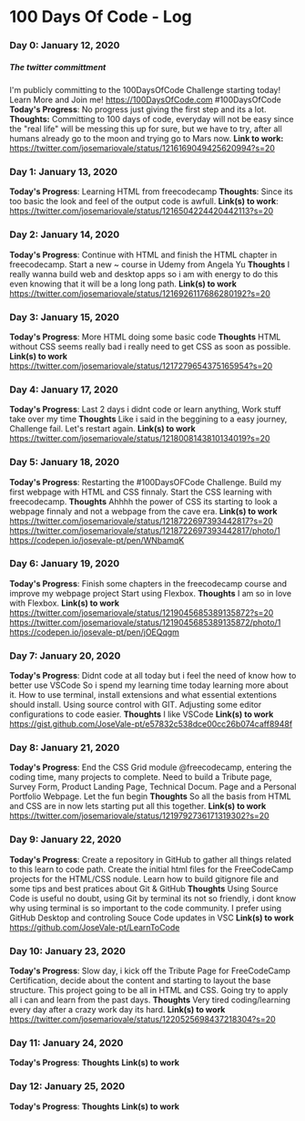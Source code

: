 # 100 Days Of Code - Log

### Day 0: January 12, 2020
##### The twitter committment
I'm publicly committing to the 100DaysOfCode Challenge starting today! 
Learn More and Join me! https://100DaysOfCode.com #100DaysOfCode
**Today's Progress**: No progress just giving the first step and its a lot.
**Thoughts:** 
Committing to 100 days of code, everyday will not be easy since the "real life" will
be messing this up for sure, but we have to try, after all humans already go to the moon and trying
go to Mars now.
**Link to work:**   https://twitter.com/josemariovale/status/1216169049425620994?s=20

### Day 1: January 13, 2020
**Today's Progress**: Learning HTML from freecodecamp
**Thoughts**: 
Since its too basic the look and feel of the output code is awfull.
**Link(s) to work**: https://twitter.com/josemariovale/status/1216504224420442113?s=20

### Day 2: January 14, 2020
**Today's Progress**: Continue with HTML and finish the HTML chapter in freecodecamp. Start a new ~
course in Udemy from Angela Yu
**Thoughts** 
I really wanna build web and desktop apps so i am with energy to do this even knowing 
that it will be a long long path.
**Link(s) to work** https://twitter.com/josemariovale/status/1216926117686280192?s=20

### Day 3: January 15, 2020
**Today's Progress**: More HTML doing some basic code
**Thoughts** 
HTML without CSS seems really bad i really need to get CSS as soon as possible.
**Link(s) to work** https://twitter.com/josemariovale/status/1217279654375165954?s=20

### Day 4: January 17, 2020
**Today's Progress**: Last 2 days i didnt code or learn anything, Work stuff take over my time
**Thoughts** 
Like i said in the beggining to a easy journey, Challenge fail. Let's restart again.
**Link(s) to work** https://twitter.com/josemariovale/status/1218008143810134019?s=20

### Day 5: January 18, 2020
**Today's Progress**: Restarting the #100DaysOFCode Challenge. Build my first webpage with HTML and 
CSS finnaly. Start the CSS learning with freecodecamp. 
**Thoughts** 
Ahhhh the power of CSS its starting to look a webpage finnaly and not a webpage from
the cave era.
**Link(s) to work** https://twitter.com/josemariovale/status/1218722697393442817?s=20
                    https://twitter.com/josemariovale/status/1218722697393442817/photo/1
                    https://codepen.io/josevale-pt/pen/WNbamqK

### Day 6: January 19, 2020
**Today's Progress**: Finish some chapters in the freecodecamp course and improve my webpage project
Start using Flexbox. 
**Thoughts** 
I am so in love with Flexbox.
**Link(s) to work** https://twitter.com/josemariovale/status/1219045685389135872?s=20
                    https://twitter.com/josemariovale/status/1219045685389135872/photo/1
                    https://codepen.io/josevale-pt/pen/jOEQqgm

### Day 7: January 20, 2020
**Today's Progress**: Didnt code at all today but i feel the need of know how to better use VSCode
So i spend my learning time today learning more about it. How to use terminal, install extensions 
and what essential extentions should install. Using source control with GIT. Adjusting some editor
configurations to code easier.
**Thoughts** 
I like VSCode
**Link(s) to work** https://gist.github.com/JoseVale-pt/e57832c538dce00cc26b074caff8948f
                    

### Day 8: January 21, 2020
**Today's Progress**: End the CSS Grid module @freecodecamp, entering the coding time, many projects
 to complete. Need to build a Tribute page, Survey Form, Product Landing Page, Technical Docum. Page and a 
Personal Portfolio Webpage. Let the fun begin
**Thoughts** 
So all the basis from HTML and CSS are in now lets starting put all this together.
**Link(s) to work** https://twitter.com/josemariovale/status/1219792736171319302?s=20

### Day 9: January 22, 2020
**Today's Progress**: Create a repository in GitHub to gather all things related to this learn to
code path. Create the initial html files for the FreeCodeCamp projects for the HTML/CSS nodule. Learn
how to build gitignore file and some tips and best pratices about Git & GitHub
**Thoughts** 
Using Source Code is useful no doubt, using Git by terminal its not so friendly, i dont
know why using terminal is so important to the code community. I prefer using GitHub Desktop and 
controling Souce Code updates in VSC
**Link(s) to work** https://github.com/JoseVale-pt/LearnToCode

### Day 10: January 23, 2020
**Today's Progress**: Slow day, i kick off the Tribute Page for FreeCodeCamp Certification, decide
about the content and starting to layout the base structure. This project going to be all in HTML 
and CSS. Going try to apply all i can and learn from the past days.
**Thoughts** Very tired coding/learning every day after a crazy work day its hard.
**Link(s) to work** https://twitter.com/josemariovale/status/1220525698437218304?s=20

### Day 11: January 24, 2020
**Today's Progress**: 
**Thoughts** 
**Link(s) to work** 

### Day 12: January 25, 2020
**Today's Progress**: 
**Thoughts** 
**Link(s) to work**